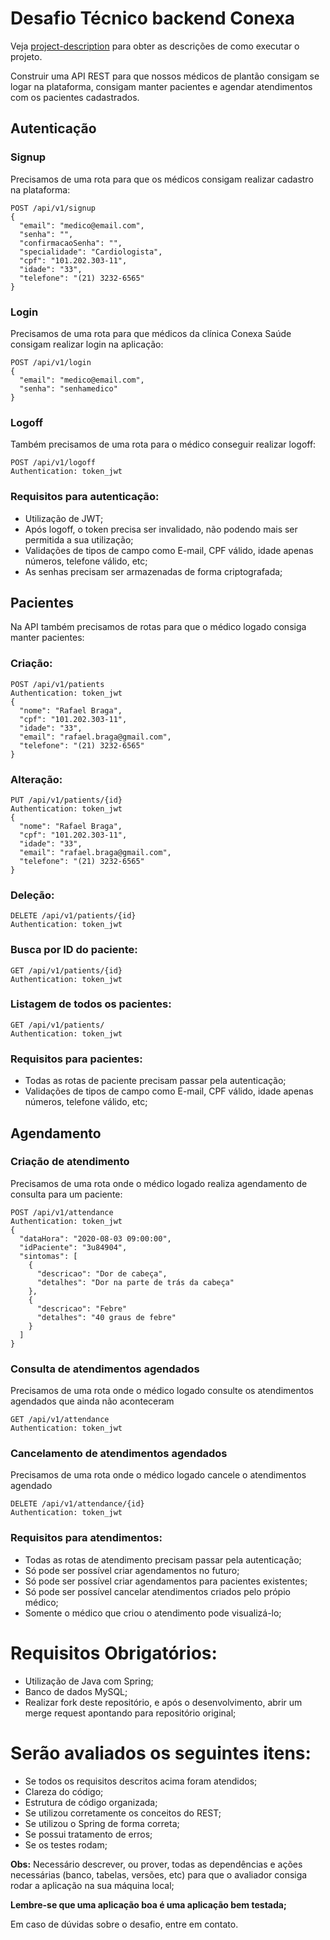 # Desafio Técnico backend Conexa

Veja [project-description](https://gitlab.com/robsonsousa/desafio-tecnico-backend-conexa/project-description/README.md) para obter as descrições de como executar o projeto.

Construir uma API REST para que nossos médicos de plantão consigam se logar na plataforma, consigam manter pacientes e agendar atendimentos com os pacientes cadastrados.

## Autenticação

### Signup
Precisamos de uma rota para que os médicos consigam realizar cadastro na plataforma:
```
POST /api/v1/signup
{
  "email": "medico@email.com",
  "senha": "",
  "confirmacaoSenha": "",
  "specialidade": "Cardiologista",
  "cpf": "101.202.303-11",
  "idade": "33",
  "telefone": "(21) 3232-6565"
}
```

### Login
Precisamos de uma rota para que médicos da clínica Conexa Saúde consigam realizar login na aplicação:
```
POST /api/v1/login
{
  "email": "medico@email.com",
  "senha": "senhamedico"
}
```

### Logoff
Também precisamos de uma rota para o médico conseguir realizar logoff:
```
POST /api/v1/logoff
Authentication: token_jwt
```

### Requisitos para autenticação:
- Utilização de JWT;
- Após logoff, o token precisa ser invalidado, não podendo mais ser permitida a sua utilização;
- Validações de tipos de campo como E-mail, CPF válido, idade apenas números, telefone válido, etc;
- As senhas precisam ser armazenadas de forma criptografada;


## Pacientes

Na API também precisamos de rotas para que o médico logado consiga manter pacientes:
### Criação:
```
POST /api/v1/patients
Authentication: token_jwt
{
  "nome": "Rafael Braga",
  "cpf": "101.202.303-11",
  "idade": "33",
  "email": "rafael.braga@gmail.com",
  "telefone": "(21) 3232-6565"
}
```

### Alteração:
```
PUT /api/v1/patients/{id}
Authentication: token_jwt
{
  "nome": "Rafael Braga",
  "cpf": "101.202.303-11",
  "idade": "33",
  "email": "rafael.braga@gmail.com",
  "telefone": "(21) 3232-6565"
}
```

### Deleção:
```
DELETE /api/v1/patients/{id}
Authentication: token_jwt
```

### Busca por ID do paciente:
```
GET /api/v1/patients/{id}
Authentication: token_jwt
```

### Listagem de todos os pacientes:
```
GET /api/v1/patients/
Authentication: token_jwt
```

### Requisitos para pacientes:
- Todas as rotas de paciente precisam passar pela autenticação;
- Validações de tipos de campo como E-mail, CPF válido, idade apenas números, telefone válido, etc;

## Agendamento

### Criação de atendimento
Precisamos de uma rota onde o médico logado realiza agendamento de consulta para um paciente:
```
POST /api/v1/attendance
Authentication: token_jwt
{
  "dataHora": "2020-08-03 09:00:00",
  "idPaciente": "3u84904",
  "sintomas": [
    {
      "descricao": "Dor de cabeça",
      "detalhes": "Dor na parte de trás da cabeça"
    },
    {
      "descricao": "Febre"
      "detalhes": "40 graus de febre"
    }
  ]
}
```

### Consulta de atendimentos agendados
Precisamos de uma rota onde o médico logado consulte os atendimentos agendados que ainda não aconteceram
```
GET /api/v1/attendance
Authentication: token_jwt
```

### Cancelamento de atendimentos agendados
Precisamos de uma rota onde o médico logado cancele o atendimentos agendado
```
DELETE /api/v1/attendance/{id}
Authentication: token_jwt
```

### Requisitos para atendimentos:
- Todas as rotas de atendimento precisam passar pela autenticação;
- Só pode ser possível criar agendamentos no futuro;
- Só pode ser possível criar agendamentos para pacientes existentes;
- Só pode ser possível cancelar atendimentos criados pelo própio médico;
- Somente o médico que criou o atendimento pode visualizá-lo;


# Requisitos Obrigatórios:
- Utilização de Java com Spring;
- Banco de dados MySQL;
- Realizar fork deste repositório, e após o desenvolvimento, abrir um merge request apontando para repositório original;


# Serão avaliados os seguintes itens:
* Se todos os requisitos descritos acima foram atendidos;
* Clareza do código;
* Estrutura de código organizada;
* Se utilizou corretamente os conceitos do REST;
* Se utilizou o Spring de forma correta;
* Se possui tratamento de erros;
* Se os testes rodam;

**Obs:**
Necessário descrever, ou prover, todas as dependências e ações necessárias (banco, tabelas, versões, etc) para que o avaliador consiga rodar a aplicação na sua máquina local;

**Lembre-se que uma aplicação boa é uma aplicação bem testada;**

Em caso de dúvidas sobre o desafio, entre em contato.
